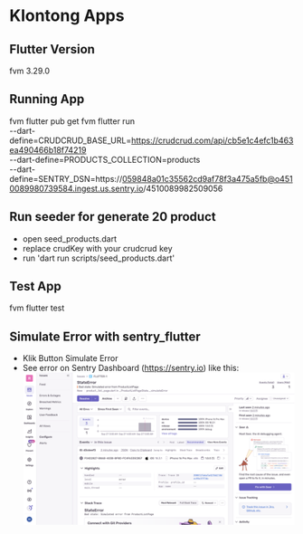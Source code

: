 # Klontong Apps

## Flutter Version
fvm 3.29.0

## Running App 
fvm flutter pub get
fvm flutter run \
  --dart-define=CRUDCRUD_BASE_URL=https://crudcrud.com/api/cb5e1c4efc1b463ea490466b18f74219 \
  --dart-define=PRODUCTS_COLLECTION=products \
  --dart-define=SENTRY_DSN=https://059848a01c35562cd9af78f3a475a5fb@o4510089980739584.ingest.us.sentry.io/4510089982509056

## Run seeder for generate 20 product
- open seed_products.dart
- replace crudKey with your crudcrud key
- run 'dart run scripts/seed_products.dart'

## Test App
fvm flutter test

## Simulate Error with sentry_flutter
- Klik Button Simulate Error
- See error on Sentry Dashboard (https://sentry.io) like this:
![App Screenshot](attachments/sentry_error.png)
